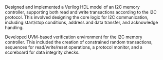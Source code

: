 Designed and implemented a Verilog HDL model of an I2C memory controller, supporting both read and write transactions according to the I2C protocol. This involved designing the core logic for I2C communication, including start/stop conditions, address and data transfer, and acknowledge handling.

Developed UVM-based verification environment for the I2C memory controller. This included the creation of constrained random transactions, sequences for read/write/reset operations, a protocol monitor, and a scoreboard for data integrity checks.

